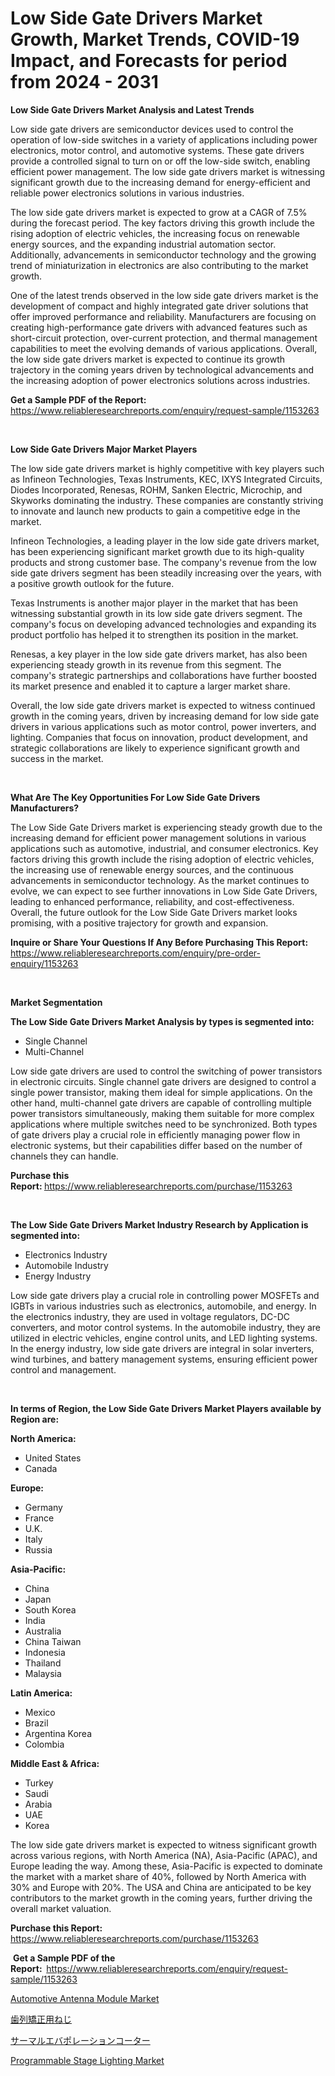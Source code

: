 <p><h1>Low Side Gate Drivers Market Growth, Market Trends, COVID-19 Impact, and Forecasts for period from 2024 - 2031</h1></p><p><strong>Low Side Gate Drivers Market Analysis and Latest Trends</strong></p>
<p><p>Low side gate drivers are semiconductor devices used to control the operation of low-side switches in a variety of applications including power electronics, motor control, and automotive systems. These gate drivers provide a controlled signal to turn on or off the low-side switch, enabling efficient power management. The low side gate drivers market is witnessing significant growth due to the increasing demand for energy-efficient and reliable power electronics solutions in various industries.</p><p>The low side gate drivers market is expected to grow at a CAGR of 7.5% during the forecast period. The key factors driving this growth include the rising adoption of electric vehicles, the increasing focus on renewable energy sources, and the expanding industrial automation sector. Additionally, advancements in semiconductor technology and the growing trend of miniaturization in electronics are also contributing to the market growth.</p><p>One of the latest trends observed in the low side gate drivers market is the development of compact and highly integrated gate driver solutions that offer improved performance and reliability. Manufacturers are focusing on creating high-performance gate drivers with advanced features such as short-circuit protection, over-current protection, and thermal management capabilities to meet the evolving demands of various applications. Overall, the low side gate drivers market is expected to continue its growth trajectory in the coming years driven by technological advancements and the increasing adoption of power electronics solutions across industries.</p></p>
<p><strong>Get a Sample PDF of the Report:&nbsp;</strong> <a href="https://www.reliableresearchreports.com/enquiry/request-sample/1153263">https://www.reliableresearchreports.com/enquiry/request-sample/1153263</a></p>
<p>&nbsp;</p>
<p><strong>Low Side Gate Drivers Major Market Players</strong></p>
<p><p>The low side gate drivers market is highly competitive with key players such as Infineon Technologies, Texas Instruments, KEC, IXYS Integrated Circuits, Diodes Incorporated, Renesas, ROHM, Sanken Electric, Microchip, and Skyworks dominating the industry. These companies are constantly striving to innovate and launch new products to gain a competitive edge in the market.</p><p>Infineon Technologies, a leading player in the low side gate drivers market, has been experiencing significant market growth due to its high-quality products and strong customer base. The company's revenue from the low side gate drivers segment has been steadily increasing over the years, with a positive growth outlook for the future.</p><p>Texas Instruments is another major player in the market that has been witnessing substantial growth in its low side gate drivers segment. The company's focus on developing advanced technologies and expanding its product portfolio has helped it to strengthen its position in the market.</p><p>Renesas, a key player in the low side gate drivers market, has also been experiencing steady growth in its revenue from this segment. The company's strategic partnerships and collaborations have further boosted its market presence and enabled it to capture a larger market share.</p><p>Overall, the low side gate drivers market is expected to witness continued growth in the coming years, driven by increasing demand for low side gate drivers in various applications such as motor control, power inverters, and lighting. Companies that focus on innovation, product development, and strategic collaborations are likely to experience significant growth and success in the market.</p></p>
<p>&nbsp;</p>
<p><strong>What Are The Key Opportunities For Low Side Gate Drivers Manufacturers?</strong></p>
<p><p>The Low Side Gate Drivers market is experiencing steady growth due to the increasing demand for efficient power management solutions in various applications such as automotive, industrial, and consumer electronics. Key factors driving this growth include the rising adoption of electric vehicles, the increasing use of renewable energy sources, and the continuous advancements in semiconductor technology. As the market continues to evolve, we can expect to see further innovations in Low Side Gate Drivers, leading to enhanced performance, reliability, and cost-effectiveness. Overall, the future outlook for the Low Side Gate Drivers market looks promising, with a positive trajectory for growth and expansion.</p></p>
<p><strong>Inquire or Share Your Questions If Any Before Purchasing This Report:</strong> <a href="https://www.reliableresearchreports.com/enquiry/pre-order-enquiry/1153263">https://www.reliableresearchreports.com/enquiry/pre-order-enquiry/1153263</a></p>
<p>&nbsp;</p>
<p><strong>Market Segmentation</strong></p>
<p><strong>The Low Side Gate Drivers Market Analysis by types is segmented into:</strong></p>
<p><ul><li>Single Channel</li><li>Multi-Channel</li></ul></p>
<p><p>Low side gate drivers are used to control the switching of power transistors in electronic circuits. Single channel gate drivers are designed to control a single power transistor, making them ideal for simple applications. On the other hand, multi-channel gate drivers are capable of controlling multiple power transistors simultaneously, making them suitable for more complex applications where multiple switches need to be synchronized. Both types of gate drivers play a crucial role in efficiently managing power flow in electronic systems, but their capabilities differ based on the number of channels they can handle.</p></p>
<p><strong>Purchase this Report:&nbsp;</strong><a href="https://www.reliableresearchreports.com/purchase/1153263">https://www.reliableresearchreports.com/purchase/1153263</a></p>
<p>&nbsp;</p>
<p><strong>The Low Side Gate Drivers Market Industry Research by Application is segmented into:</strong></p>
<p><ul><li>Electronics Industry</li><li>Automobile Industry</li><li>Energy Industry</li></ul></p>
<p><p>Low side gate drivers play a crucial role in controlling power MOSFETs and IGBTs in various industries such as electronics, automobile, and energy. In the electronics industry, they are used in voltage regulators, DC-DC converters, and motor control systems. In the automobile industry, they are utilized in electric vehicles, engine control units, and LED lighting systems. In the energy industry, low side gate drivers are integral in solar inverters, wind turbines, and battery management systems, ensuring efficient power control and management.</p></p>
<p>&nbsp;</p>
<p><strong>In terms of Region, the Low Side Gate Drivers Market Players available by Region are:</strong></p>
<p>
    <p> <strong> North America: </strong>
        <ul>
            <li>United States</li>
            <li>Canada</li>
        </ul>
        </p> 
    <p> <strong> Europe: </strong>
        <ul>
            <li>Germany</li>
            <li>France</li>
            <li>U.K.</li>
            <li>Italy</li>
            <li>Russia</li>
        </ul>
        </p> 
    <p> <strong> Asia-Pacific: </strong>
        <ul>
            <li>China</li>
            <li>Japan</li>
            <li>South Korea</li>
            <li>India</li>
            <li>Australia</li>
            <li>China Taiwan</li>
            <li>Indonesia</li>
            <li>Thailand</li>
            <li>Malaysia</li>
        </ul>
        </p> 
    <p> <strong> Latin America: </strong>
        <ul>
            <li>Mexico</li>
            <li>Brazil</li>
            <li>Argentina Korea</li>
            <li>Colombia</li>
        </ul>
        </p> 
    <p> <strong> Middle East & Africa: </strong>
        <ul>
            <li>Turkey</li>
            <li>Saudi</li>
            <li>Arabia</li>
            <li>UAE</li>
            <li>Korea</li>
        </ul>
    </p>
    </p>
<p><p>The low side gate drivers market is expected to witness significant growth across various regions, with North America (NA), Asia-Pacific (APAC), and Europe leading the way. Among these, Asia-Pacific is expected to dominate the market with a market share of 40%, followed by North America with 30% and Europe with 20%. The USA and China are anticipated to be key contributors to the market growth in the coming years, further driving the overall market valuation.</p></p>
<p><strong>Purchase this Report: </strong><a href="https://www.reliableresearchreports.com/purchase/1153263">https://www.reliableresearchreports.com/purchase/1153263</a></p>
<p>&nbsp;<strong>Get a Sample PDF of the Report:&nbsp;&nbsp;</strong><a href="https://www.reliableresearchreports.com/enquiry/request-sample/1153263">https://www.reliableresearchreports.com/enquiry/request-sample/1153263</a></p>
<p><strong></strong></p>
<p><p><a href="https://github.com/sonuprakash1/Market-Research-Report-List-2/blob/main/automotive-antenna-module-market.md">Automotive Antenna Module Market</a></p><p><a href="https://github.com/RodHoppe07/Market-Research-Report-List-1/blob/main/899310710309.md">歯列矯正用ねじ</a></p><p><a href="https://github.com/laurenreichert/Market-Research-Report-List-1/blob/main/894364710308.md">サーマルエバポレーションコーター</a></p><p><a href="https://github.com/jhcraigie/Market-Research-Report-List-2/blob/main/programmable-stage-lighting-market.md">Programmable Stage Lighting Market</a></p></p>